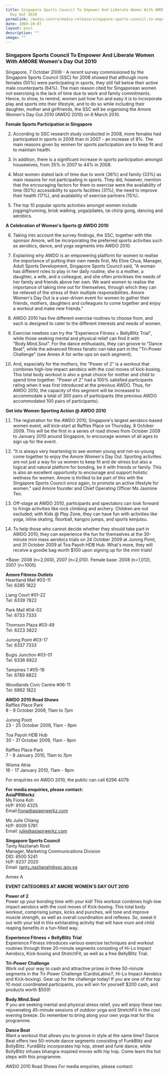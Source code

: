 ```yaml
---
title: Singapore Sports Council To Empower And Liberate Women With AMORE Women's
  Day Out 2010
permalink: /media-centre/media-release/singapore-sports-council-to-empower-and-liberate-women-with-amore-womens/
date: 2009-10-07
layout: post
description: ""
image: ""
---
```

### **Singapore Sports Council To Empower And Liberate Women With AMORE Women's Day Out 2010**

Singapore, 7 October 2009 - A recent survey commissioned by the Singapore Sports Council (SSC) for 2008 showed that although more females (50%) were participating in sports, they still fall below their active male counterparts (64%). The main reason cited for Singaporean women not exercising is the lack of time due to work and family commitments. Hence, to show, to remind, women just how fun and easy it is to incorporate play and sports into their lifestyle, and to do so while including their daughter, mother and girlfriends, the SSC will be organising the Amore Women's Day Out 2010 (AWDO 2010) on 6 March 2010.

**Female Sports Participation in Singapore**

2. According to SSC research study conducted in 2008, more females had participated in sports in 2008 than in 2007 - an increase of 8%. The main reasons given by women for sports participation are to keep fit and to maintain health.

3. In addition, there is a significant increase in sports participation amongst housewives, from 35% in 2007 to 44% in 2008.

4. Most women stated lack of time due to work (36%) and family (33%) as main reasons for not participating in sports. They did, however, mention that the encouraging factors for them to exercise were the availability of time (50%) accessibility to sports facilities (31%), the need to improve their health (17%), and availability of exercise partners (15%).

5. The top 10 popular sports activities amongst women include jogging/running, brisk walking, yoga/pilates, tai chi/qi gong, dancing and aerobics.

**A Celebration of Women's Sports @ AWDO 2010**

6. Taking into account the survey findings, the SSC, together with title sponsor Amore, will be incorporating the preferred sports activities such as aerobics, dance, and yoga segments into AWDO 2010.

7. Explaining why AWDO is an empowering platform for women to realise the importance of putting their own needs first, Ms Eline Chua, Manager, Adult Sports Development, Singapore Sports Council said, "A woman has different roles to play in her daily routine; she is a mother, a daughter, a wife, and a colleague, and she often prioritises the needs of her family and friends above her own. We want women to realise the importance of taking time out for themselves, through which they can be relieved of the stress of their multiple responsibilities. Amore Women's Day Out is a user-driven event for women to gather their friends, mothers, daughters and colleagues to come together and enjoy a workout and make new friends."

8. AWDO 2010 has five different exercise routines to choose from, and each is designed to cater to the different interests and needs of women.

9. Exercise newbies can try the "Experience Fitness + BellyBlitz Trial", while those seeking mental and physical relief can find it with "Body.Mind.Soul". For the dance enthusiasts, they can groove to "Dance Beat", while the advanced fitness fanatic can take part in the "Tri-Power Challenge" (see Annex A for write-ups on each segment).

10. And, especially for the mothers, the "Power of 2" is a workout that combines high-low impact aerobics with the cool moves of kick-boxing. This total body workout is also a great choice for mother and child to spend time together. "Power of 2" had a 100% satisfied participants rating when it was first introduced at the previous AWDO. Thus, for AWDO 2010, the capacity of this segment will be increased to accommodate a total of 300 pairs of participants (the previous AWDO accommodated 100 pairs of participants).

**Get into Women Sporting Action @ AWDO 2010**

11. The registration for the AWDO 2010, Singapore's largest aerobics-based women event, will kick-start at Raffles Place on Thursday, 8 October 2009. This will be the first in a series of road shows from October 2009 to January 2010 around Singapore, to encourage women of all ages to sign up for the event.

12. "It is always very heartening to see women young and not-so-young come together to enjoy the Amore Women's Day Out. Sporting activities are not just a way for us women to keep fit and de-stress but also a logical and natural platform for bonding, be it with friends or family. This is also an excellent opportunity to encourage and support holistic wellness for women. Amore is thrilled to be part of this with the Singapore Sports Council once again, to promote an active lifestyle for women." said Amore founder and Chief Operating Officer Ms Jasmine Teo.

13. Off-stage at AWDO 2010, participants and spectators can look forward to fringe activities like rock climbing and archery. Children are not excluded; with Kids @ Play Zone, they can have fun with activities like yoga, inline skating, floorball, kangoo jumps, and sports kenjutsu.

14. To help those who cannot decide whether they should take part in AWDO 2010, they can experience the fun for themselves at the 30-minute mini mass aerobics trials on 24 October 2009 at Jurong Point, and 31 October 2009 at Toa Payoh HDB Hub. What's more, they will receive a goodie bag worth $100 upon signing up for the mini trials!

*Base: 2008 (n=2,000), 2007 (n=2,010). Female base: 2008 (n=1,012), 2007 (n=1005)

**Amore Fitness Outlets**
<br>
Heartland Mall #03-11
<br>
Tel: 6285 1822

Liang Court #01-22
<br>
Tel: 6339 7822

Park Mall #04-02
<br>
Tel: 6733 7333

Thomson Plaza #03-49
<br>
Tel: 6223 3822

Jurong Point #03-17
<br>
Tel: 6337 7333

Bugis Junction #03-01
<br>
Tel: 6336 6822

Tampines 1 #05-18
<br>
Tel: 6789 8822

Woodlands Civic Centre #06-11
<br>
Tel: 6892 1822

**AWDO 2010 Road Shows**
<br>
Raffles Place Park
<br>
8 - 9 October 2009, 11am to 7pm

Jurong Point
<br>
23 - 25 October 2009, 11am - 9pm

Toa Payoh HDB Hub
<br>
30 - 31 October 2009, 11am - 9pm

Raffles Place Park
<br>
7 - 8 January 2010, 11am to 7pm

Wisma Atria
<br>
16 - 17 January 2010, 11am - 9pm

For enquiries on AWDO 2010, the public can call 6296 4079.

**For media enquiries, please contact:**
<br>
**AsiaPRWerkz**
<br>
Ms Fiona Koh
<br>
H/P: 9100 4325
<br>
Email:[fiona@asiaprwerkz.com](mailto:fiona@asiaprwerkz.com)

Ms Julie Chiang
<br>
H/P: 9009 5781
<br>
Email: [julie@asiaprwerkz.com](mailto:julie@asiaprwerkz.com)

**Singapore Sports Council**
<br>
Tanty Nazlianah Rosli
<br>
Manager, Marketing Communications Division
<br>
DID: 6500 5241
<br>
H/P: 9237 2020
<br>
Email: [tanty_nazlianah@ssc.gov.sg](mailto:tanty_nazlianah@ssc.gov.sg)

Annex A

**EVENT CATEGORIES AT AMORE WOMEN'S DAY OUT 2010**

**Power of 2**
<br>
Power up your bonding time with your kid! This workout combines high-low impact aerobics with the cool moves of Kick-boxing. This total body workout, comprising jumps, kicks and punches, will tone and improve muscle strength, as well as overall coordination and reflexes. So, sweat it out with your kid in this exhilarating activity that will have mum and child reaping benefits in a fun-filled way.

**Experience Fitness + BellyBlitz Trial**
<br>
Experience Fitness introduces various exercise techniques and workout routines through three 20-minute segments consisting of Hi-Lo Impact Aerobics, Kick-boxing and StretchFit, as well as a free BellyBlitz Trial.

**Tri-Power Challenge**
<br>
Work out your way to cash and attractive prizes in three 50-minute segments in the Tri-Power Challenge (CardioLatino?, Hi-Lo Impact Aerobics and Kick-boxing). Gear up for the challenge today! If you are one of the top 10 most coordinated participants, you will win for yourself $200 cash, and products worth $500!

**Body.Mind.Soul**
<br>
If you are seeking mental and physical stress relief, you will enjoy these two rejuvenating 45-minute sessions of outdoor yoga and StretchFit in the cool evening breeze.
Do remember to bring along your own yoga mat for this programme.

**Dance Beat**
<br>
Want a workout that allows you to groove in style at the same time? Dance Beat offers two 50-minute dance segments consisting of FunkBlitz and BollyBlitz. FunkBlitz incorporates hip hop, street and funk dance, while BollyBlitz infuses bhangra-inspired moves with hip hop. Come learn the hot steps with this programme.


AWDO 2010 Road Shows
For media enquiries, please contact:
